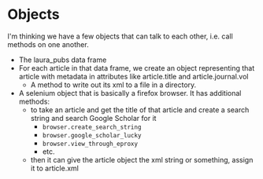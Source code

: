 # Objects

I'm thinking we have a few objects that can talk to each other, i.e. call methods on one another.

- The laura_pubs data frame
- For each article in that data frame, we create an object representing that article with metadata in attributes like article.title and article.journal.vol
    - A method to write out its xml to a file in a directory.
- A selenium object that is basically a firefox browser. It has additional methods:
    - to take an article and get the title of that article and create a search string and search Google Scholar for it
        - `browser.create_search_string`
        - `browser.google_scholar_lucky`
        - `browser.view_through_eproxy`
        - etc.
    - then it can give the article object the xml string or something, assign it to article.xml